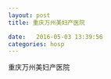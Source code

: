 ```yaml
--- 
layout: post 
title: 重庆万州美妇产医院

date:   2016-05-03 13:39:56 
categories: hosp 
--- 
```

   
重庆万州美妇产医院
